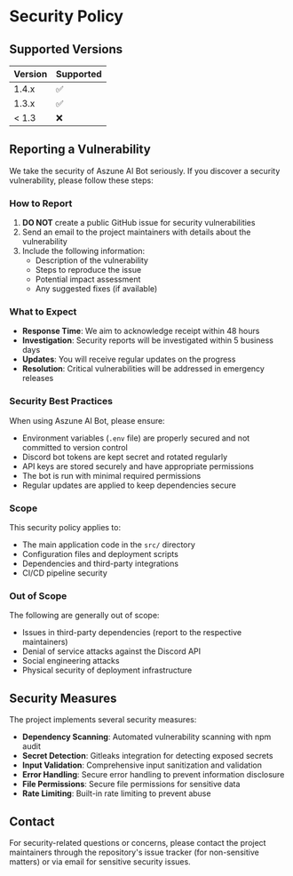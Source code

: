 # Security Policy

## Supported Versions

| Version | Supported          |
| ------- | ------------------ |
| 1.4.x   | :white_check_mark: |
| 1.3.x   | :white_check_mark: |
| < 1.3   | :x:                |

## Reporting a Vulnerability

We take the security of Aszune AI Bot seriously. If you discover a security vulnerability, please follow these steps:

### How to Report

1. **DO NOT** create a public GitHub issue for security vulnerabilities
2. Send an email to the project maintainers with details about the vulnerability
3. Include the following information:
   - Description of the vulnerability
   - Steps to reproduce the issue
   - Potential impact assessment
   - Any suggested fixes (if available)

### What to Expect

- **Response Time**: We aim to acknowledge receipt within 48 hours
- **Investigation**: Security reports will be investigated within 5 business days
- **Updates**: You will receive regular updates on the progress
- **Resolution**: Critical vulnerabilities will be addressed in emergency releases

### Security Best Practices

When using Aszune AI Bot, please ensure:

- Environment variables (`.env` file) are properly secured and not committed to version control
- Discord bot tokens are kept secret and rotated regularly
- API keys are stored securely and have appropriate permissions
- The bot is run with minimal required permissions
- Regular updates are applied to keep dependencies secure

### Scope

This security policy applies to:
- The main application code in the `src/` directory
- Configuration files and deployment scripts
- Dependencies and third-party integrations
- CI/CD pipeline security

### Out of Scope

The following are generally out of scope:
- Issues in third-party dependencies (report to the respective maintainers)
- Denial of service attacks against the Discord API
- Social engineering attacks
- Physical security of deployment infrastructure

## Security Measures

The project implements several security measures:

- **Dependency Scanning**: Automated vulnerability scanning with npm audit
- **Secret Detection**: Gitleaks integration for detecting exposed secrets
- **Input Validation**: Comprehensive input sanitization and validation
- **Error Handling**: Secure error handling to prevent information disclosure
- **File Permissions**: Secure file permissions for sensitive data
- **Rate Limiting**: Built-in rate limiting to prevent abuse

## Contact

For security-related questions or concerns, please contact the project maintainers through the repository's issue tracker (for non-sensitive matters) or via email for sensitive security issues.